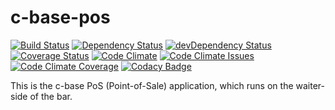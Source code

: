 c-base-pos
==========

[![Build Status](https://travis-ci.org/berlincount/c-base-pos.svg?branch=development)](https://travis-ci.org/berlincount/c-base-pos)
[![Dependency Status](https://img.shields.io/david/berlincount/c-base-pos.svg?style=flat)](https://david-dm.org/berlincount/c-base-pos)
[![devDependency Status](https://img.shields.io/david/dev/berlincount/c-base-pos.svg?style=flat)](https://david-dm.org/berlincount/c-base-pos#info=devDependencies)
[![Coverage Status](https://coveralls.io/repos/github/berlincount/c-base-pos/badge.svg?branch=development)](https://coveralls.io/github/berlincount/c-base-pos?branch=development)
[![Code Climate](https://codeclimate.com/github/berlincount/c-base-pos/badges/gpa.svg)](https://codeclimate.com/github/berlincount/c-base-pos)
[![Code Climate Issues](https://codeclimate.com/github/berlincount/c-base-pos/badges/issue_count.svg)](https://codeclimate.com/github/berlincount/c-base-pos)
[![Code Climate Coverage](https://codeclimate.com/github/berlincount/c-base-pos/badges/coverage.svg)](https://codeclimate.com/github/berlincount/c-base-pos/coverage)
[![Codacy Badge](https://api.codacy.com/project/badge/grade/167938f58a0d4e07b3fbe28e4f5c3370)](https://www.codacy.com/app/count-github/c-base-pos)

This is the c-base PoS (Point-of-Sale) application, which runs on the
waiter-side of the bar.
